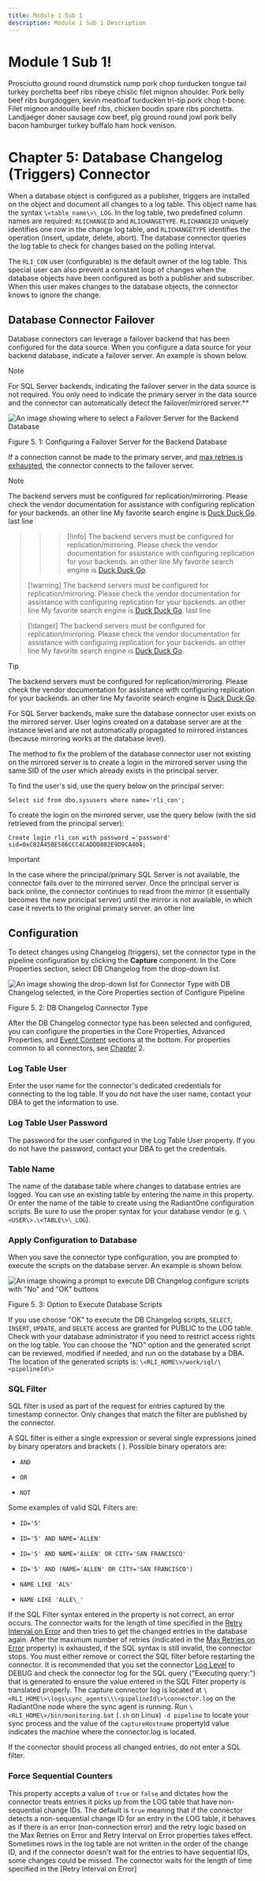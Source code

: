 ```yaml
---
title: Module 1 Sub 1
description: Module 1 Sub 1 Description
---
```


# Module 1 Sub 1!

Prosciutto ground round drumstick rump pork chop turducken tongue tail turkey porchetta beef ribs ribeye chislic filet mignon shoulder. Pork belly beef ribs burgdoggen, kevin meatloaf turducken tri-tip pork chop t-bone. Filet mignon andouille beef ribs, chicken boudin spare ribs porchetta. Landjaeger doner sausage cow beef, pig ground round jowl pork belly bacon hamburger turkey buffalo ham hock venison.

# Chapter 5: Database Changelog (Triggers) Connector 

When a database object is configured as a publisher, triggers are installed on the object and document all changes to a log table. This object name has the syntax `\<table name\>\_LOG`. In the log table, two predefined column names are required: `RLICHANGEID` and `RLICHANGETYPE`. `RLICHANGEID` uniquely identifies one row in the change log table, and `RLICHANGETYPE` identifies the operation (insert, update, delete, abort). The database connector queries the log table to check for changes based on the polling interval.

The `RLI_CON` user (configurable) is the default owner of the log table. This special user can also prevent a constant loop of changes when the database objects have been configured as both a publisher and subscriber. When this user makes changes to the database objects, the connector knows to ignore the change.

## Database Connector Failover

Database connectors can leverage a failover backend that has been configured for the data source. When you configure a data source for your backend database, indicate a failover server. An example is shown below.

>[!note]
>For SQL Server backends, indicating the failover server in the data source is not required. You only need to indicate the primary server in the data source and the connector can automatically detect the failover/mirrored server.**

![An image showing where to select a Failover Server for the Backend Database](../../media/image15.png)

Figure 5. 1: Configuring a Failover Server for the Backend Database

If a connection cannot be made to the primary server, and [max retries is exhausted](02-configuring-connector-types-and-properties.md#max-retries-on-connection-error), the connector connects to the failover server.

>[!note]
>The backend servers must be configured for replication/mirroring. Please check the vendor documentation for assistance with configuring replication for your backends.
> an other line 
> My favorite search engine is [Duck Duck Go](https://duckduckgo.com). <br/>
> last line

>>>[!info]
The backend servers must be configured for replication/mirroring. Please check the vendor documentation for assistance with configuring replication for your backends.
an other line 
My favorite search engine is [Duck Duck Go](https://duckduckgo.com).
>>>
>[!warning]
>The backend servers must be configured for replication/mirroring. Please check the vendor documentation for assistance with configuring replication for your backends.
> an other line 
> My favorite search engine is [Duck Duck Go](https://duckduckgo.com).
> last line

>[!danger]
>The backend servers must be configured for replication/mirroring. Please check the vendor documentation for assistance with configuring replication for your backends.
> an other line 
> My favorite search engine is [Duck Duck Go](https://duckduckgo.com).

>[!tip]
>The backend servers must be configured for replication/mirroring. Please check the vendor documentation for assistance with configuring replication for your backends.
> an other line 
> My favorite search engine is [Duck Duck Go](https://duckduckgo.com).

For SQL Server backends, make sure the database connector user exists on the mirrored server. User logins created on a database server are at the instance level and are not automatically propagated to mirrored instances (because mirroring works at the database level).

The method to fix the problem of the database connector user not existing on the mirrored server is to create a login in the mirrored server using the same SID of the user which already exists in the principal server.

To find the user's sid, use the query below on the principal server:

`Select sid from dbo.sysusers where name='rli_con';`

To create the login on the mirrored server, use the query below (with
the sid retrieved from the principal server):

`Create login rli_con with password ='password'  
sid=0xC82A450E586CCC4CADDD802E9D9CA404;`

>[!important]
>In the case where the principal/primary SQL Server is not available, the connector fails over to the mirrored server. Once the principal server is back online, the connector continues to read from the mirror (it essentially becomes the new principal server) until the mirror is not available, in which case it reverts to the original primary server.
>an other line

## Configuration

To detect changes using Changelog (triggers), set the connector type in the pipeline configuration by clicking the **Capture** component. In the Core Properties section, select DB Changelog from the drop-down list.

![An image showing the drop-down list for Connector Type with DB Changelog selected, in the Core Properties section of Configure Pipeline](../../media/image16.png)

Figure 5. 2: DB Changelog Connector Type

After the DB Changelog connector type has been selected and configured, you can configure the properties in the Core Properties, Advanced Properties, and [Event Content](02-configuring-connector-types-and-properties.md#event-contents) sections at the bottom. For properties common to all connectors, see [Chapter](02-configuring-connector-types-and-properties.md#common-properties-for-all-connectors) 2.

### Log Table User

Enter the user name for the connector's dedicated credentials for connecting to the log table. If you do not have the user name, contact your DBA to get the information to use.

### Log Table User Password

The password for the user configured in the Log Table User property. If you do not have the password, contact your DBA to get the credentials.

### Table Name

The name of the database table where changes to database entries are logged. You can use an existing table by entering the name in this property. Or enter the name of the table to create using the RadiantOne configuration scripts. Be sure to use the proper syntax for your database vendor (e.g. `\<USER\>.\<TABLE\>\_LOG`).

### Apply Configuration to Database

When you save the connector type configuration, you are prompted to execute the scripts on the database server. An example is shown below.

![An image showing a prompt to execute DB Changelog configure scripts with "No" and "OK" buttons](../../media/image17.png)

Figure 5. 3: Option to Execute Database Scripts

If you use choose "OK" to execute the DB Changelog scripts, `SELECT`, `INSERT`, `UPDATE`, and `DELETE` access are granted for PUBLIC to the LOG table. Check with your database administrator if you need to restrict access rights on the log table. You can choose the "NO" option and the generated script can be reviewed, modified if needed, and run on the database by a DBA. The location of the generated scripts is: `\<RLI_HOME\>/work/sql/\<pipelineId\>`

### SQL Filter

SQL filter is used as part of the request for entries captured by the timestamp connector. Only changes that match the filter are published by the connector.

A SQL filter is either a single expression or several single expressions joined by binary operators and brackets ( ). Possible binary operators are:

- `AND`

- `OR`

- `NOT`

Some examples of valid SQL Filters are:

- `ID='5'`

- `ID='5' AND NAME='ALLEN'`

- `ID='5' AND NAME='ALLEN' OR CITY='SAN FRANCISCO'`

- `ID='5' AND (NAME='ALLEN' OR CITY='SAN FRANCISCO')`

- `NAME LIKE 'AL%'`

- `NAME LIKE 'ALLE\_'`

If the SQL Filter syntax entered in the property is not correct, an error occurs. The connector waits for the length of time specified in the [Retry Interval on Error](02-configuring-connector-types-and-properties.md#retry-interval-on-error) and then tries to get the changed entries in the database again. After the maximum number of retries (indicated in the [Max Retries on Error](02-configuring-connector-types-and-properties.md#max-retries-on-error) property) is exhausted, if the SQL syntax is still invalid, the connector stops. You must either remove or correct the SQL filter before restarting the connector. It is recommended that you set the connector [Log Level](02-configuring-connector-types-and-properties.md#log-level) to DEBUG and check the connector log for the SQL query ("Executing query:") that is generated to ensure the value entered in the SQL Filter property is translated properly. The capture connector log is located at `\<RLI_HOME\>\logs\sync_agents\\\<pipelineId\>\connector.log` on the RadiantOne node where the sync agent is running. Run `\<RLI_HOME\>/bin/monitoring.bat` (`.sh` on Linux) `-d pipeline` to locate your sync process and the value of the `captureHostname` propertyId value indicates the machine where the connector.log is located.

If the connector should process all changed entries, do not enter a SQL filter.

### Force Sequential Counters

This property accepts a value of `true` or `false` and dictates how the connector treats entries it picks up from the LOG table that have non-sequential change IDs. The default is `true` meaning that if the connector detects a non-sequential change ID for an entry in the LOG table, it behaves as if there is an error (non-connection error) and the retry logic based on the Max Retries on Error and Retry Interval on Error properties takes effect. Sometimes rows in the log table are not written in the order of the change ID, and if the connector doesn't wait for the entries to have sequential IDs, some changes could be missed. The connector waits for the length of time specified in the [Retry Interval on Error]
